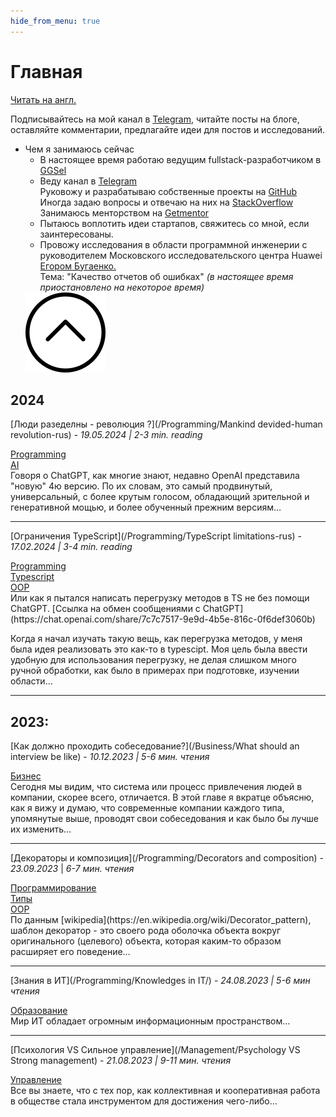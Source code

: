 ```yaml
---
hide_from_menu: true
---
```


# **Главная**

<span class='translation_button'>[Читать на англ.](/)</span>

Подписывайтесь на мой канал в [Telegram](https://t.me/NextStepOrg), читайте посты на блоге, оставляйте комментарии, предлагайте идеи для постов и исследований.

<link href="/stylesheets/home-page.css" rel="stylesheet" type="text/css"/>
<ul class="drop-down-menu">
   <li class="drop-down-list">
    Чем я занимаюсь сейчас
        <ul class="drop-down-items ddi-closed">
            <li>В настоящее время работаю ведущим fullstack-разработчиком в <a href="https://ggsel.net" target="_blank">GGSel</a></li>
            <li>Веду канал в <a href="https://t.me/NextStepOrg" target="_blank">Telegram</a><br/>
                Руковожу и разрабатываю собственные проекты на <a href="https://github.com/MyNameIsNeXTSTEP" target="_blank">GitHub</a><br/>
                Иногда задаю вопросы и отвечаю на них на <a href="https://stackoverflow.com/users/19100691/gadzhiev-islam" target="_blank">StackOverflow</a><br/>
                Занимаюсь менторством на <a href="https://getmentor.dev/mentor/gadzhiev-islam-4281">Getmentor</a>
            </li>
            <li>
                Пытаюсь воплотить идеи стартапов, свяжитесь со мной, если заинтересованы.
            </li>
            <li>Провожу исследования в области программной инженерии с руководителем Московского исследовательского центра Huawei <a href="https://www.yegor256.com" target="_blank">Егором Бугаенко.</a><br/>
                Тема: "Качество отчетов об ошибках" <i>(в настоящее время приостановлено на некоторое время)</i>
            </li>
        </ul>
    </li>
    <img
        class="upArrowIcon dd-closed"
        src="/assets/upArrow.png"
    />
</ul>

## **2024**

[Люди разеделны - революция ?](/Programming/Mankind devided-human revolution-rus) - _19.05.2024 | 2-3 min. reading_

<link href="/stylesheets/tags.css" rel="stylesheet" type="text/css"/>
<div class="tags">
    <div class='tag'>
        <a href="/tags#Programming">Programming</a>
    </div>
    <div class='tag'>
        <a href="/tags#AI">AI</a>
    </div>
</div>
Говоря о ChatGPT, как многие знают, недавно OpenAI представила "новую" 4ю версию. По их словам, это самый продвинутый, универсальный, с более крутым голосом, обладающий зрительной и генеративной мощью, и более обученный прежним версиям…

---

[Ограничения TypeScript](/Programming/TypeScript limitations-rus) - _17.02.2024 | 3-4 min. reading_

<link href="/stylesheets/tags.css" rel="stylesheet" type="text/css"/>
<div class="tags">
    <div class='tag'>
        <a href="/tags#Programming">Programming</a>
    </div>
    <div class='tag'>
        <a href="/tags#Typescript">Typescript</a>
    </div>
    <div class='tag'>
        <a href="/tags#OOP">OOP</a>
    </div>
</div>
Или как я пытался написать перегрузку методов в TS не без помощи ChatGPT.
[Ссылка на обмен сообщениями с ChatGPT](https://chat.openai.com/share/7c7c7517-9e9d-4b5e-816c-0f6def3060b)

Когда я начал изучать такую вещь, как перегрузка методов, у меня была идея реализовать это как-то в typescipt. Моя цель была ввести удобную для использования перегрузку, не делая слишком много ручной обработки, как было в примерах при подготовке, изучении области…

---

## **2023:**

[Как должно проходить собеседование?](/Business/What should an interview be like) - _10.12.2023 | 5-6 мин. чтения_

<link href="/stylesheets/tags.css" rel="stylesheet" type="text/css"/>
<div class="tags">
    <div class='tag'>
        <a href='#Business'>Бизнес</a>
    </div>
</div>
Сегодня мы видим, что система или процесс привлечения людей в компании, скорее всего, отличается.
В этой главе я вкратце объясню, как я вижу и думаю, что современные компании каждого типа, упомянутые выше, проводят свои собеседования и как было бы лучше их изменить…

---

[Декораторы и композиция](/Programming/Decorators and composition) - _23.09.2023_ | _6-7 мин. чтения_

<link href="/stylesheets/tags.css" rel="stylesheet" type="text/css"/>
<div class="tags">
    <div class='tag'>
        <a href="/tags#Programming">Программирование</a>
    </div>
    <div class='tag'>
        <a href="/tags#Typescript">Типы</a>
    </div>
    <div class='tag'>
        <a href="/tags#OOP">OOP</a>
    </div>
</div>
По данным [wikipedia](https://en.wikipedia.org/wiki/Decorator_pattern), шаблон декоратор - это своего рода оболочка объекта вокруг оригинального (целевого) объекта, которая каким-то образом расширяет его поведение…

---

[Знания в ИТ](/Programming/Knowledges in IT/) - _24.08.2023 | 5-6 мин чтения_

<link href="/stylesheets/tags.css" rel="stylesheet" type="text/css"/>
<div class="tags">
    <div class='tag'>
        <a href='/tags/#Education'>Образование</a>
    </div>
</div>
Мир ИТ обладает огромным информационным пространством…

---

[Психология VS Сильное управление](/Management/Psychology VS Strong management) - _21.08.2023 | 9-11 мин. чтения_

<link href="/stylesheets/tags.css" rel="stylesheet" type="text/css"/>
<div class="tags">
    <div class='tag'>
        <a href='/tags/#Management'>Управление</a>
    </div>
</div>
Все вы знаете, что с тех пор, как коллективная и кооперативная работа в обществе стала инструментом для достижения чего-либо…

